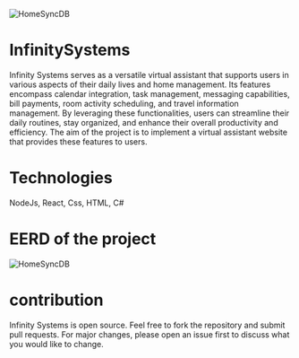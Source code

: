![HomeSyncDB](https://github.com/Abdelrahman-Elnagar/InfinitySystems/assets/126884720/8f8399b5-3d9e-4095-af51-055b7b65cff9)
# InfinitySystems
 Infinity Systems serves as a versatile virtual assistant that supports users in various aspects of their
daily lives and home management. Its features encompass calendar integration, task management, messaging capabilities, bill payments, room activity scheduling, and travel information management. By
leveraging these functionalities, users can streamline their daily routines, stay organized, and enhance
their overall productivity and efficiency.
The aim of the project is to implement a virtual assistant website that provides these features to users.
# Technologies 
NodeJs, React, Css, HTML, C#
# EERD of the project
![HomeSyncDB](https://github.com/Abdelrahman-Elnagar/InfinitySystems/assets/126884720/b88c6532-1cc5-4813-898b-49aa60e0d29c)
# contribution 
Infinity Systems is open source. Feel free to fork the repository and submit pull requests. For major changes, please open an issue first to discuss what you would like to change.
